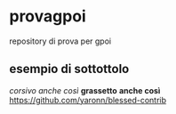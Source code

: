 # provagpoi
repository di prova per gpoi

## esempio di sottottolo

*corsivo*
_anche così_
**grassetto**
__anche così__
 https://github.com/yaronn/blessed-contrib
